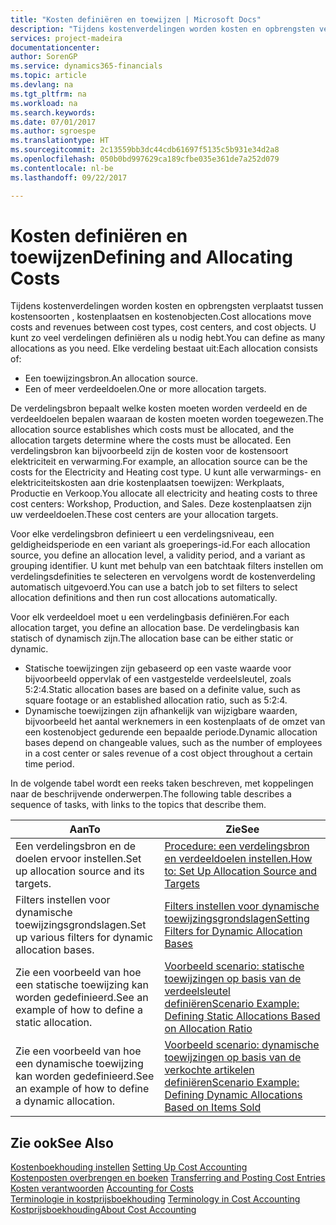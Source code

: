 ```yaml
---
title: "Kosten definiëren en toewijzen | Microsoft Docs"
description: "Tijdens kostenverdelingen worden kosten en opbrengsten verplaatst tussen kostensoorten , kostenplaatsen en kostenobjecten. U kunt zo veel verdelingen definiëren als u nodig hebt."
services: project-madeira
documentationcenter: 
author: SorenGP
ms.service: dynamics365-financials
ms.topic: article
ms.devlang: na
ms.tgt_pltfrm: na
ms.workload: na
ms.search.keywords: 
ms.date: 07/01/2017
ms.author: sgroespe
ms.translationtype: HT
ms.sourcegitcommit: 2c13559bb3dc44cdb61697f5135c5b931e34d2a8
ms.openlocfilehash: 050b0bd997629ca189cfbe035e361de7a252d079
ms.contentlocale: nl-be
ms.lasthandoff: 09/22/2017

---
```

# <a name="defining-and-allocating-costs"></a><span data-ttu-id="adf03-104">Kosten definiëren en toewijzen</span><span class="sxs-lookup"><span data-stu-id="adf03-104">Defining and Allocating Costs</span></span>
<span data-ttu-id="adf03-105">Tijdens kostenverdelingen worden kosten en opbrengsten verplaatst tussen kostensoorten , kostenplaatsen en kostenobjecten.</span><span class="sxs-lookup"><span data-stu-id="adf03-105">Cost allocations move costs and revenues between cost types, cost centers, and cost objects.</span></span> <span data-ttu-id="adf03-106">U kunt zo veel verdelingen definiëren als u nodig hebt.</span><span class="sxs-lookup"><span data-stu-id="adf03-106">You can define as many allocations as you need.</span></span> <span data-ttu-id="adf03-107">Elke verdeling bestaat uit:</span><span class="sxs-lookup"><span data-stu-id="adf03-107">Each allocation consists of:</span></span>  

-   <span data-ttu-id="adf03-108">Een toewijzingsbron.</span><span class="sxs-lookup"><span data-stu-id="adf03-108">An allocation source.</span></span>  
-   <span data-ttu-id="adf03-109">Een of meer verdeeldoelen.</span><span class="sxs-lookup"><span data-stu-id="adf03-109">One or more allocation targets.</span></span>  

<span data-ttu-id="adf03-110">De verdelingsbron bepaalt welke kosten moeten worden verdeeld en de verdeeldoelen bepalen waaraan de kosten moeten worden toegewezen.</span><span class="sxs-lookup"><span data-stu-id="adf03-110">The allocation source establishes which costs must be allocated, and the allocation targets determine where the costs must be allocated.</span></span> <span data-ttu-id="adf03-111">Een verdelingsbron kan bijvoorbeeld zijn de kosten voor de kostensoort elektriciteit en verwarming.</span><span class="sxs-lookup"><span data-stu-id="adf03-111">For example, an allocation source can be the costs for the Electricity and Heating cost type.</span></span> <span data-ttu-id="adf03-112">U kunt alle verwarmings- en elektriciteitskosten aan drie kostenplaatsen toewijzen: Werkplaats, Productie en Verkoop.</span><span class="sxs-lookup"><span data-stu-id="adf03-112">You allocate all electricity and heating costs to three cost centers: Workshop, Production, and Sales.</span></span> <span data-ttu-id="adf03-113">Deze kostenplaatsen zijn uw verdeeldoelen.</span><span class="sxs-lookup"><span data-stu-id="adf03-113">These cost centers are your allocation targets.</span></span>  

<span data-ttu-id="adf03-114">Voor elke verdelingsbron definieert u een verdelingsniveau, een geldigheidsperiode en een variant als groeperings-id.</span><span class="sxs-lookup"><span data-stu-id="adf03-114">For each allocation source, you define an allocation level, a validity period, and a variant as grouping identifier.</span></span> <span data-ttu-id="adf03-115">U kunt met behulp van een batchtaak filters instellen om verdelingsdefinities te selecteren en vervolgens wordt de kostenverdeling automatisch uitgevoerd.</span><span class="sxs-lookup"><span data-stu-id="adf03-115">You can use a batch job to set filters to select allocation definitions and then run cost allocations automatically.</span></span>  

<span data-ttu-id="adf03-116">Voor elk verdeeldoel moet u een verdelingbasis definiëren.</span><span class="sxs-lookup"><span data-stu-id="adf03-116">For each allocation target, you define an allocation base.</span></span> <span data-ttu-id="adf03-117">De verdelingbasis kan statisch of dynamisch zijn.</span><span class="sxs-lookup"><span data-stu-id="adf03-117">The allocation base can be either static or dynamic.</span></span>  

-   <span data-ttu-id="adf03-118">Statische toewijzingen zijn gebaseerd op een vaste waarde voor bijvoorbeeld oppervlak of een vastgestelde verdeelsleutel, zoals 5:2:4.</span><span class="sxs-lookup"><span data-stu-id="adf03-118">Static allocation bases are based on a definite value, such as square footage or an established allocation ratio, such as 5:2:4.</span></span>  
-   <span data-ttu-id="adf03-119">Dynamische toewijzingen zijn afhankelijk van wijzigbare waarden, bijvoorbeeld het aantal werknemers in een kostenplaats of de omzet van een kostenobject gedurende een bepaalde periode.</span><span class="sxs-lookup"><span data-stu-id="adf03-119">Dynamic allocation bases depend on changeable values, such as the number of employees in a cost center or sales revenue of a cost object throughout a certain time period.</span></span>  

<span data-ttu-id="adf03-120">In de volgende tabel wordt een reeks taken beschreven, met koppelingen naar de beschrijvende onderwerpen.</span><span class="sxs-lookup"><span data-stu-id="adf03-120">The following table describes a sequence of tasks, with links to the topics that describe them.</span></span>

|<span data-ttu-id="adf03-121">Aan</span><span class="sxs-lookup"><span data-stu-id="adf03-121">To</span></span>|<span data-ttu-id="adf03-122">Zie</span><span class="sxs-lookup"><span data-stu-id="adf03-122">See</span></span>|  
|--------|---------|  
|<span data-ttu-id="adf03-123">Een verdelingsbron en de doelen ervoor instellen.</span><span class="sxs-lookup"><span data-stu-id="adf03-123">Set up allocation source and its targets.</span></span>|[<span data-ttu-id="adf03-124">Procedure: een verdelingsbron en verdeeldoelen instellen.</span><span class="sxs-lookup"><span data-stu-id="adf03-124">How to: Set Up Allocation Source and Targets</span></span>](finance-how-to-set-up-allocation-source-and-targets.md)|  
|<span data-ttu-id="adf03-125">Filters instellen voor dynamische toewijzingsgrondslagen.</span><span class="sxs-lookup"><span data-stu-id="adf03-125">Set up various filters for dynamic allocation bases.</span></span>|[<span data-ttu-id="adf03-126">Filters instellen voor dynamische toewijzingsgrondslagen</span><span class="sxs-lookup"><span data-stu-id="adf03-126">Setting Filters for Dynamic Allocation Bases</span></span>](finance-setting-filters-for-dynamic-allocation-bases.md)|  
|<span data-ttu-id="adf03-127">Zie een voorbeeld van hoe een statische toewijzing kan worden gedefinieerd.</span><span class="sxs-lookup"><span data-stu-id="adf03-127">See an example of how to define a static allocation.</span></span>|[<span data-ttu-id="adf03-128">Voorbeeld scenario: statische toewijzingen op basis van de verdeelsleutel definiëren</span><span class="sxs-lookup"><span data-stu-id="adf03-128">Scenario Example: Defining Static Allocations Based on Allocation Ratio</span></span>](finance-scenario-example-defining-static-allocations-based-on-allocation-ratio.md)|  
|<span data-ttu-id="adf03-129">Zie een voorbeeld van hoe een dynamische toewijzing kan worden gedefinieerd.</span><span class="sxs-lookup"><span data-stu-id="adf03-129">See an example of how to define a dynamic allocation.</span></span>|[<span data-ttu-id="adf03-130">Voorbeeld scenario: dynamische toewijzingen op basis van de verkochte artikelen definiëren</span><span class="sxs-lookup"><span data-stu-id="adf03-130">Scenario Example: Defining Dynamic Allocations Based on Items Sold</span></span>](finance-scenario-example-defining-dynamic-allocations-based-on-items-sold.md)|  

## <a name="see-also"></a><span data-ttu-id="adf03-131">Zie ook</span><span class="sxs-lookup"><span data-stu-id="adf03-131">See Also</span></span>  
 <span data-ttu-id="adf03-132">[Kostenboekhouding instellen](finance-set-up-cost-accounting.md) </span><span class="sxs-lookup"><span data-stu-id="adf03-132">[Setting Up Cost Accounting](finance-set-up-cost-accounting.md) </span></span>  
 <span data-ttu-id="adf03-133">[Kostenposten overbrengen en boeken](finance-transfer-and-post-cost-entries.md) </span><span class="sxs-lookup"><span data-stu-id="adf03-133">[Transferring and Posting Cost Entries](finance-transfer-and-post-cost-entries.md) </span></span>  
 <span data-ttu-id="adf03-134">[Kosten verantwoorden](finance-manage-cost-accounting.md) </span><span class="sxs-lookup"><span data-stu-id="adf03-134">[Accounting for Costs](finance-manage-cost-accounting.md) </span></span>  
 <span data-ttu-id="adf03-135">[Terminologie in kostprijsboekhouding](finance-terminology-in-cost-accounting.md) </span><span class="sxs-lookup"><span data-stu-id="adf03-135">[Terminology in Cost Accounting](finance-terminology-in-cost-accounting.md) </span></span>  
 [<span data-ttu-id="adf03-136">Kostprijsboekhouding</span><span class="sxs-lookup"><span data-stu-id="adf03-136">About Cost Accounting</span></span>](finance-about-cost-accounting.md)

